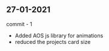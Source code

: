 27-01-2021
----------

commit - 1

-   Added AOS js library for animations
-   reduced the projects card size